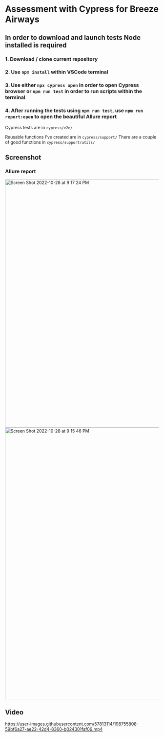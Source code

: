 # Assessment with Cypress for Breeze Airways
## In order to download and launch tests Node installed is required 
### 1. Download / clone current repository
### 2. Use `npm install` within VSCode terminal
### 3. Use either `npx cypress open` in order to open Cypress browser or `npm run test` in order to run scripts within the terminal
### 4. After running the tests using `npm run test`, use `npm run report:open` to open the beautiful Allure report

Cypress tests are in `cypress/e2e/`

Reusable functions I've created are in `cypress/support/`
There are a couple of good functions in `cypress/support/utils/` 

## Screenshot 
### Allure report 
<img width="812" alt="Screen Shot 2022-10-28 at 9 17 24 PM" src="https://user-images.githubusercontent.com/57813114/198755743-56bde2be-f9ee-4a17-8512-0342c183e9c2.png">


<img width="888" alt="Screen Shot 2022-10-28 at 9 15 46 PM" src="https://user-images.githubusercontent.com/57813114/198755757-fe343aaf-8d00-413e-958d-ea8ede45de1b.png">


## Video


https://user-images.githubusercontent.com/57813114/198755808-59bf6a27-ae22-42d4-8360-b024301faf09.mp4

